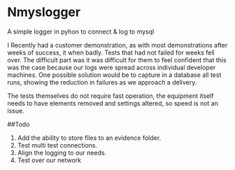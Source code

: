# Nmyslogger
A simple logger in pyhon to connect & log to mysql

I Recently had a customer demonstration, as with most demonstrations after weeks of success, it when badly. Tests that had not failed for weeks fell over. 
The difficult part was it was difficult for them to feel confident that this was the case because our logs were spread across individual developer machines.
One possible solution would be to capture in a database all test runs, showing the reduction in failures as we approach a delivery. 

The tests themselves do not require fast operation, the equipment itself needs to have elements removed and settings altered, so speed is not an issue.


##Todo

1. Add the ability to store files to an evidence folder.
2. Test multi test connections.
3. Align the logging to our needs.
4. Test over our network

